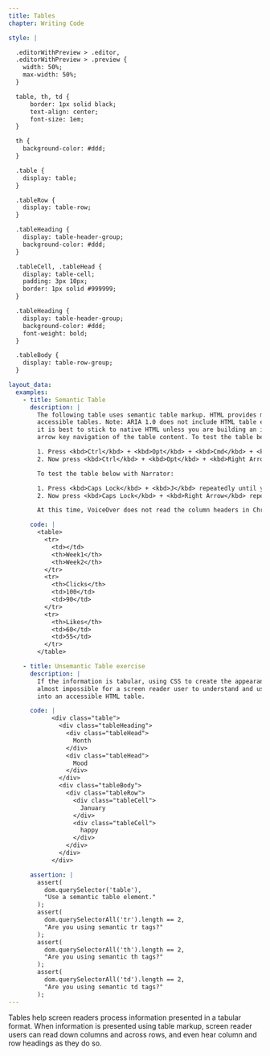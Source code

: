```yaml
---
title: Tables
chapter: Writing Code

style: |

  .editorWithPreview > .editor,
  .editorWithPreview > .preview {
    width: 50%;
    max-width: 50%;
  }

  table, th, td {
      border: 1px solid black;
      text-align: center;
      font-size: 1em;
  }

  th {
    background-color: #ddd;
  }

  .table {
    display: table;
  }

  .tableRow {
    display: table-row;
  }

  .tableHeading {
    display: table-header-group;
    background-color: #ddd;
  }

  .tableCell, .tableHead {
    display: table-cell;
    padding: 3px 10px;
    border: 1px solid #999999;
  }

  .tableHeading {
    display: table-header-group;
    background-color: #ddd;
    font-weight: bold;
  }

  .tableBody {
    display: table-row-group;
  }

layout_data:
  examples:
    - title: Semantic Table
      description: |
        The following table uses semantic table markup. HTML provides many elements and attributes to create fully
        accessible tables. Note: ARIA 1.0 does not include HTML table equivalence; that is coming in ARIA 1.1. So
        it is best to stick to native HTML unless you are building an interactive grid that includes two-dimensional
        arrow key navigation of the table content. To test the table below with VoiceOver:

        1. Press <kbd>Ctrl</kbd> + <kbd>Opt</kbd> + <kbd>Cmd</kbd> + <kbd>h</kbd> repeatedly until you reach the Editor Output region.
        2. Now press <kbd>Ctrl</kbd> + <kbd>Opt</kbd> + <kbd>Right Arrow</kbd> repeatedly to navigate the table cells.

        To test the table below with Narrator:

        1. Press <kbd>Caps Lock</kbd> + <kbd>J</kbd> repeatedly until you reach the Editor Output region.
        2. Now press <kbd>Caps Lock</kbd> + <kbd>Right Arrow</kbd> repeatedly to navigate the table cells.

        At this time, VoiceOver does not read the column headers in Chrome. However, VoiceOver does read them in Safari. Windows screen readers typically read column and row headers as well.

      code: |
        <table>
          <tr>
            <td></td>
            <th>Week1</th>
            <th>Week2</th>
          </tr>
          <tr>
            <th>Clicks</th>
            <td>100</td>
            <td>90</td>
          </tr>
          <tr>
            <th>Likes</th>
            <td>60</td>
            <td>55</td>
          </tr>
        </table>

    - title: Unsemantic Table exercise
      description: |
        If the information is tabular, using CSS to create the appearance of a table makes the information
        almost impossible for a screen reader user to understand and use. Convert the following tabular data
        into an accessible HTML table.

      code: |
            <div class="table">
              <div class="tableHeading">
                <div class="tableHead">
                  Month
                </div>
                <div class="tableHead">
                  Mood
                </div>
              </div>
              <div class="tableBody">
                <div class="tableRow">
                  <div class="tableCell">
                    January
                  </div>
                  <div class="tableCell">
                    happy
                  </div>
                </div>
              </div>
            </div>

      assertion: |
        assert(
          dom.querySelector('table'),
          "Use a semantic table element."
        );
        assert(
          dom.querySelectorAll('tr').length == 2,
          "Are you using semantic tr tags?"
        );
        assert(
          dom.querySelectorAll('th').length == 2,
          "Are you using semantic th tags?"
        );
        assert(
          dom.querySelectorAll('td').length == 2,
          "Are you using semantic td tags?"
        );
---
```

Tables help screen readers process information presented in a tabular format.
When information is presented using table markup, screen reader users can
read down columns and across rows, and even hear column and row headings as they do so.

